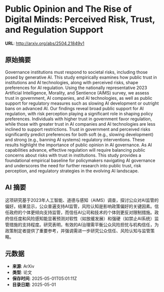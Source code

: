 # Public Opinion and The Rise of Digital Minds: Perceived Risk, Trust, and Regulation Support

**URL**: http://arxiv.org/abs/2504.21849v1

## 原始摘要

Governance institutions must respond to societal risks, including those posed
by generative AI. This study empirically examines how public trust in
institutions and AI technologies, along with perceived risks, shape preferences
for AI regulation. Using the nationally representative 2023 Artificial
Intelligence, Morality, and Sentience (AIMS) survey, we assess trust in
government, AI companies, and AI technologies, as well as public support for
regulatory measures such as slowing AI development or outright bans on advanced
AI. Our findings reveal broad public support for AI regulation, with risk
perception playing a significant role in shaping policy preferences.
Individuals with higher trust in government favor regulation, while those with
greater trust in AI companies and AI technologies are less inclined to support
restrictions. Trust in government and perceived risks significantly predict
preferences for both soft (e.g., slowing development) and strong (e.g., banning
AI systems) regulatory interventions. These results highlight the importance of
public opinion in AI governance. As AI capabilities advance, effective
regulation will require balancing public concerns about risks with trust in
institutions. This study provides a foundational empirical baseline for
policymakers navigating AI governance and underscores the need for further
research into public trust, risk perception, and regulatory strategies in the
evolving AI landscape.


## AI 摘要

这项研究基于2023年人工智能、道德与感知（AIMS）调查，探讨公众对AI监管的偏好。结果显示，公众普遍支持AI监管，风险认知是影响政策偏好的关键因素。信任政府的个体更倾向支持监管，而信任AI公司和技术的个体则更反对限制措施。政府信任度和风险感知能显著预测对软性（如放缓发展）和强硬（如禁止AI系统）监管措施的支持程度。研究表明，有效的AI治理需平衡公众风险担忧与机构信任，为政策制定者提供了重要参考，并强调需进一步研究公众信任、风险认知与监管策略。

## 元数据

- **来源**: ArXiv
- **类型**: 论文
- **保存时间**: 2025-05-01T05:01:11Z
- **目录日期**: 2025-05-01
